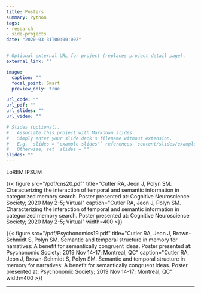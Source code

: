 ```yaml
---
title: Posters
summary: Python
tags:
- research
- side-projects
date: "2020-03-31T00:00:00Z"


# Optional external URL for project (replaces project detail page).
external_link: ""

image:
  caption: ""
  focal_point: Smart
  preview_only: true

url_code: ""
url_pdf: ""
url_slides: ""
url_video: ""

# Slides (optional).
#   Associate this project with Markdown slides.
#   Simply enter your slide deck's filename without extension.
#   E.g. `slides = "example-slides"` references `content/slides/example-slides.md`.
#   Otherwise, set `slides = ""`.
slides: ""
---
```


LoREM IPSUM

{{< figure src="/pdf/cns20.pdf" title="Cutler RA, Jeon J, Polyn SM. Characterizing the interaction of temporal and semantic information in categorized memory search. Poster presented at: Cognitive Neuroscience Society; 2020 May 2-5; Virtual"  caption="Cutler RA, Jeon J, Polyn SM. Characterizing the interaction of temporal and semantic information in categorized memory search. Poster presented at: Cognitive Neuroscience Society; 2020 May 2-5; Virtual" width=400 >}}

{{< figure src="/pdf/Psychonomics19.pdf" title="Cutler RA, Jeon J, Brown-Schmidt S, Polyn SM. Semantic and temporal structure in memory for narratives: A benefit for semantically congruent ideas. Poster presented at: Psychonomic Society; 2019 Nov 14-17; Montreal, QC"  caption="Cutler RA, Jeon J, Brown-Schmidt S, Polyn SM. Semantic and temporal structure in memory for narratives: A benefit for semantically congruent ideas. Poster presented at: Psychonomic Society; 2019 Nov 14-17; Montreal, QC" width=400 >}}

---
<br>
